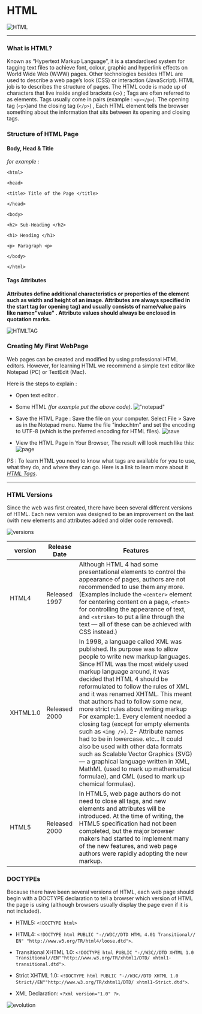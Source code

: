 # HTML 



![HTML](https://pixelmechanics.com.sg/wp-content/uploads/2019/06/html5-logo-for-web-development-1200x667.png)

----------------------------------

### What is HTML?

Known as “Hypertext Markup Language”, it is a standardised system for tagging text files to achieve font, colour, graphic and hyperlink effects on World Wide Web (WWW) pages. Other technologies besides HTML are used to describe a web page’s look (CSS) or interaction (JavaScript).
HTML job is to describes the structure of pages.
The HTML code is made up of characters that live inside angled
brackets (`<>`) ; Tags are often referred to as elements.
Tags usually come in pairs (example : `<p></p>`). The opening tag (`<p>`)and the closing tag (`</p>`) , Each HTML element tells the browser something about the information that sits between its opening and closing tags.



### Structure of HTML Page 
#### **Body, Head & Title**

*for example :*


`<html>`

`<head>`

`<title> Title of the Page </title>`

`</head>`

`<body>`

`<h2> Sub-Heading </h2>`

`<h1> Heading </h1>`

`<p> Paragraph <p>`

`</body>`

`</html>`

#### **Tags Attributes** 

**Attributes define additional characteristics or properties of the element such as width and height of an image. Attributes are always specified in the start tag (or opening tag) and usually consists of name/value pairs like name="value" . Attribute values should always be enclosed in quotation marks.**


![HTMLTAG](https://tutorial.techaltum.com/images/element.png)

### Creating My First WebPage

Web pages can be created and modified by using professional HTML editors.
However, for learning HTML we recommend a simple text editor like Notepad (PC) or TextEdit (Mac). 

Here is the steps to explain :

- Open text editor .

- Some HTML *(for example put the above code)*.
!["notepad"](https://www.w3schools.com/html/img_notepad.png)

- Save the HTML Page :
Save the file on your computer. Select File > Save as in the Notepad menu.
Name the file "index.htm" and set the encoding to UTF-8 (which is the preferred encoding for HTML files).
![save](https://www.w3schools.com/html/img_saveas.png)

- View the HTML Page in Your Browser, The result will look much like this:
![page](https://www.w3schools.com/html/img_chrome.png)

PS : To learn HTML you need to know what tags are
available for you to use, what they do, and where they
can go. Here is a link to learn more about it *[HTML Tags](https://www.w3schools.com/TAGS/default.ASP)*.


---------------------------------------------

### HTML Versions 

Since the web was first created, there have
been several different versions of HTML.
Each new version was designed to be an improvement on the last (with new elements and attributes added and older code
removed).



![versions](https://cdn.educba.com/academy/wp-content/uploads/2019/07/Versions-of-Html.png.webp)

|version       |Release Date  |Features      | 
|--------------|--------------|--------------|
| HTML4        |Released 1997 |Although HTML 4 had some presentational elements to control the appearance of pages, authors are not recommended to use them any more. (Examples include the `<center>` element for centering content on a page, `<font>` for controlling the appearance of text, and `<strike>` to put a line through the text — all of these can be achieved with CSS instead.)|
| XHTML1.0      |Released 2000 |In 1998, a language called XML was published. Its purpose was to allow people to write new markup languages. Since HTML was the most widely used markup language around, it was decided that HTML 4 should be reformulated to follow the rules of XML and it was renamed XHTML. This meant that authors had to follow some new, more strict rules about writing markup For example:1. Every element needed a closing tag (except for empty elements such as `<img />`). 2- Attribute names had to be in lowercase. etc... It could also  be used with other data formats such as Scalable Vector Graphics (SVG) — a graphical language written in XML, MathML (used to mark up mathematical formulae), and CML (used to mark up chemical formulae).|
| HTML5        |Released 2000 |In HTML5, web page authors  do not need to close all tags, and new elements and  attributes will be introduced. At the time of writing, the HTML5 specification had not been completed, but the major  browser makers had started to implement many of the new  features, and web page authors were rapidly adopting the new markup.|


### DOCTYPEs
Because there have been several versions of HTML, each web page should begin with a DOCTYPE declaration to tell a browser which version of HTML the page is using (although browsers usually display the page even if it is not included).

- HTML5: `<!DOCTYPE html>`

- HTML4: `<!DOCTYPE html PUBLIC "-//W3C//DTD HTML 4.01 Transitional// EN" "http://www.w3.org/TR/html4/loose.dtd">`.

- Transitional XHTML 1.0: `<!DOCTYPE html PUBLIC "-//W3C//DTD XHTML 1.0  Transitional//EN""http://www.w3.org/TR/xhtml1/DTD/ xhtml1-transitional.dtd">`.

- Strict XHTML 1.0: `<!DOCTYPE html PUBLIC "-//W3C//DTD XHTML 1.0  Strict//EN""http://www.w3.org/TR/xhtml1/DTD/ xhtml1-Strict.dtd">`.

- XML Declaration: `<?xml version="1.0" ?>`.


![evolution](https://image.slidesharecdn.com/html5sgce2012-120626104830-phpapp02/95/everything-you-need-to-know-about-html5-in-15-min-3-728.jpg?cb=1340710247)


